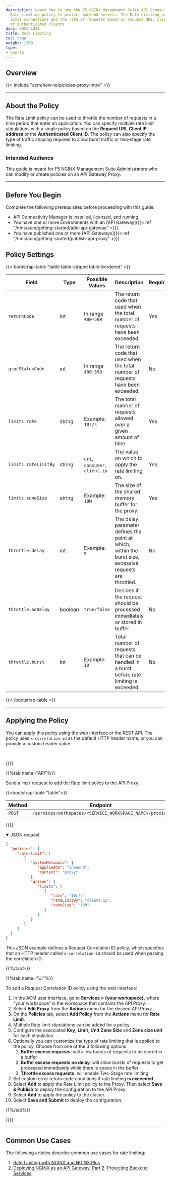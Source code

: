 ```yaml
---
description: Learn how to use the F5 NGINX Management Suite API Connectivity Manager
  Rate Limiting policy to protect backend servers. The Rate Limiting policy lets you
  limit connections and the rate of requests based on request URI, client IP address,
  or authenticated clients.
docs: DOCS-1251
title: Rate Limiting
toc: true
weight: 1300
type:
- how-to
---
```


## Overview

{{< include "acm/how-to/policies-proxy-intro" >}}

---

## About the Policy

The Rate Limit policy can be used to throttle the number of requests in a time period that enter an application.
You can specify multiple rate limit stipulations with a single policy based on the **Request URI**, **Client IP address** or the **Authenticated Client ID**.
The policy can also specify the type of traffic shaping required to allow burst traffic or two-stage rate limiting.

### Intended Audience

This guide is meant for F5 NGINX Management Suite Administrators who can modify or create policies on an API Gateway Proxy.

---

## Before You Begin

Complete the following prerequisites before proceeding with this guide:

- API Connectivity Manager is installed, licensed, and running.
- You have one or more Environments with an [API Gateway]({{< ref "/nms/acm/getting-started/add-api-gateway" >}}).
- You have published one or more [API Gateways]({{< ref "/nms/acm/getting-started/publish-api-proxy" >}}).


## Policy Settings


{{< bootstrap-table "table table-striped table-bordered" >}}

| Field                  | Type    | Possible Values                | Description                                                                                              | Required | Default Value      |
|------------------------|---------|--------------------------------|----------------------------------------------------------------------------------------------------------|----------|--------------------|
| `returnCode`           | int     |  In range `400-599`            | The return code that used when the total number of requests have been exceeded.                          | Yes      | `429`              |
| `grpcStatusCode`       | int     |  In range `400-599`            | The return code that used when the total number of requests have been exceeded.                          | No       | `429`              |
| `limits.rate`          | string  | Example:<br>`10r/s`            | The total number of requests allowed over a given amount of time.                                        | Yes      | `10r/s`            |
| `limits.rateLimitBy`   | string  | `uri`, `consumer`, `client.ip` | The value on which to apply the rate limiting on.                                                        | Yes      | `client.ip`        |
| `limits.zoneSize`      | string  | Example:<br>`10M`              | The size of the shared memory buffer for the proxy.                                                      | Yes      | `10M`              |
| `throttle.delay`       | int     | Example:<br>`5`                | The delay parameter defines the point at which, within the burst size, excessive requests are throttled. | No       | `N/A`              |
| `throttle.noDelay`     | boolean | `true/false`                   | Decides if the request should be processed immediately or stored in buffer.                              | No       | `N/A`              |
| `throttle.burst`       | int     | Example:<br>`10`               | Total number of requests that can be handled in a burst before rate limiting is exceeded.                | No       | `N/A`              |


{{< /bootstrap-table >}}


---

## Applying the Policy

You can apply this policy using the web interface or the REST API. The policy uses `x-correlation-id` as the default HTTP header name, or you can provide a custom header value.

<br>

{{<tabs name="add_request_correlation_id_policy">}}

{{%tab name="API"%}}

Send a `POST` request to add the Rate limit policy to the API Proxy.


{{<bootstrap-table "table">}}

| Method | Endpoint                                                            |
|--------|---------------------------------------------------------------------|
| `POST` | `/services/workspaces/<SERVICE_WORKSPACE_NAME>/proxies`             |

{{</bootstrap-table>}}


<details open>
<summary>JSON request</summary>

```json
{
  "policies": {
     "rate-limit": [
        {
           "systemMetadata": {
              "appliedOn": "inbound",
              "context": "proxy"
           },
           "action": {
              "limits": [
                 {
                    "rate": "10r/s",
                    "rateLimitBy": "client.ip",
                    "zoneSize": "10M"
                 }
              ]
           }
        }
     ]
  }
}
```

This JSON example defines a Request Correlation ID policy, which specifies that an HTTP header called `x-correlation-id` should be used when passing the correlation ID.

</details>

{{%/tab%}}

{{%tab name="UI"%}}

To add a Request Correlation ID policy using the web interface:

1. In the ACM user interface, go to **Services > \{your workspace}**, where "your workspace" is the workspace that contains the API Proxy.
1. Select **Edit Proxy** from the **Actions** menu for the desired API Proxy.
1. On the **Policies** tab, select **Add Policy** from the **Actions** menu for **Rate Limit**.
1. Multiple Rate limit stipulations can be added for a policy.
1. Configure the associated **Key**, **Limit**, **Unit** **Zone Size** and **Zone size  unit** for each stipulation.
1. Optionally you can customize the type of rate limiting that is applied to the policy. Choose from one of the 3  following options
   1. **Buffer excess requests**: will allow bursts of requests to be stored in a buffer
   1. **Buffer excess requests no delay**: will allow bursts of requests to get processed immediately while there is space in the buffer
   1. **Throttle excess requests**: will enable Two-Stage rate limiting
1. Set custom error return code conditions if rate limiting **is exceeded**.
1. Select **Add** to apply the Rate Limit policy to the Proxy. Then select **Save & Publish** to deploy the configuration to the API Proxy.
1. Select **Add** to apply the policy to the cluster.
1. Select **Save and Submit** to deploy the configuration.

{{%/tab%}}

{{</tabs>}}

---

## Common Use Cases
The following articles describe common use cases for rate limiting:

1. [Rate Limiting with NGINX and NGINX Plus](https://www.nginx.com/blog/rate-limiting-nginx/)
1. [Deploying NGINX as an API Gateway, Part 2: Protecting Backend Services](https://www.nginx.com/blog/deploying-nginx-plus-as-an-api-gateway-part-2-protecting-backend-services/)

